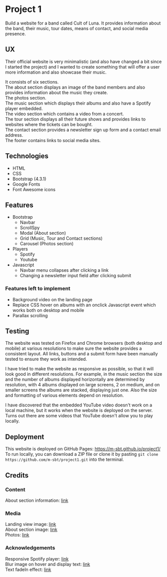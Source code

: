# Project 1
Build a website for a band called Cult of Luna. It provides information about the band, their music, tour dates, means of contact, and social media presence.
## UX
Their official website is very minimalistic (and also have changed a bit since I started the project) and I wanted to create something that will offer a user more information and also showcase their music.  
  
It consists of six sections.  
The about section displays an image of the band members and also provides information about the music they create.  
The photos section.  
The music section which displays their albums and also have a Spotify player embedded.  
The video section which contains a video from a concert.  
The tour section displays all their future shows and provides links to websites where the tickets can be bought.  
The contact section provides a newsletter sign up form and a contact email address.  
The footer contains links to social media sites.

## Technologies
* HTML
* CSS
* Bootstrap (4.3.1)
* Google Fonts
* Font Awesome icons
## Features
* Bootstrap
  * Navbar
  * ScrollSpy
  * Modal (About section)
  * Grid (Music, Tour and Contact sections)
  * Carousel (Photos section)
* Players
  * Spotify
  * Youtube
* Javascript
  * Navbar menu collapses after clicking a link
  * Changing a newsletter input field after clicking submit
### Features left to implement
* Background video on the landing page
* Replace CSS hover on albums with an onclick Javascript event which works both on desktop and mobile
* Parallax scrolling
## Testing
The website was tested on Firefox and Chrome browsers (both desktop and mobile) at various resolutions to make sure the website provides a consistent layout.
All links, buttons and a submit form have been manually tested to ensure they work as intended.  
  
I have tried to make the website as responsive as possible, so that it will look good in different resolutions. For example, in the music section the size and the number of albums displayed horizontally are determined by resolution, with 4 albums displayed on large screens, 2 on medium, and on smaller screens the albums are stacked, displaying just one.
Also the size and formatting of various elements depend on resolution.
  
I have discovered that the embedded YouTube video doesn't work on a local machine, but it works when the website is deployed on the server. Turns out there are some videos that YouTube doesn't allow you to play locally.

## Deployment
This website is deployed on GitHub Pages: https://m-sbt.github.io/project1/  
To run locally, you can download a ZIP file or clone it by pasting `git clone https://github.com/m-sbt/project1.git` into the terminal.
## Credits
### Content
About section information: [link](https://en.wikipedia.org/wiki/Cult_of_Luna)
### Media
Landing view image: [link](https://www.behance.net/gallery/57198371/Cult-Of-Luna-Years-in-a-Day)  
About section image: [link](https://www.provinssi.fi/performer/cult-of-luna)  
Photos: [link](https://twitter.com/Cultofluna_off)
### Acknowledgements
Responsive Spotify player: [link](http://jsfiddle.net/JMPerez/qa73L/)  
Blur image on hover and display text: [link](https://stackoverflow.com/questions/52846599/html-blur-image-on-hover-w-text/52847870#52847870)  
Text fadeIn effect: [link](https://www.tutorialspoint.com/css/css_animation_fade_in.htm)
